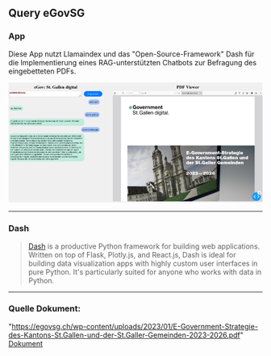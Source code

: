 ## Query eGovSG

### App

Diese App nutzt Llamaindex und das "Open-Source-Framework" Dash für die Implementierung eines RAG-unterstützten Chatbots zur Befragung des eingebetteten PDFs.

![eGov](eGov_gh.png)

---

### Dash

> [Dash](https://plot.ly/products/dash/) is a productive Python framework for building web applications.
Written on top of Flask, Plotly.js, and React.js, Dash is ideal for building data visualization apps with highly custom user interfaces in pure Python. It's particularly suited for anyone who works with data in Python.

---

### Quelle Dokument: 
"https://egovsg.ch/wp-content/uploads/2023/01/E-Government-Strategie-des-Kantons-St.Gallen-und-der-St.Galler-Gemeinden-2023-2026.pdf"
[Dokument](https://egovsg.ch/wp-content/uploads/2023/01/E-Government-Strategie-des-Kantons-St.Gallen-und-der-St.Galler-Gemeinden-2023-2026.pdf)

